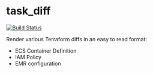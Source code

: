 # task_diff
[![Build Status](https://travis-ci.org/maur1th/task_diff.svg?branch=master)](https://travis-ci.org/maur1th/task_diff)

Render various Terraform diffs in an easy to read format:
* ECS Container Definition
* IAM Policy
* EMR configuration
